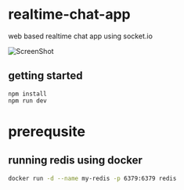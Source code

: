 # realtime-chat-app
web based realtime chat app using socket.io

![ScreenShot](https://raw.github.com/kusubang/realtime-chat-app/redis-adapter/server/public/images/screenshot.png)
## getting started
```
npm install
npm run dev
```

# prerequsite
## running redis using docker
```bash
docker run -d --name my-redis -p 6379:6379 redis
```
